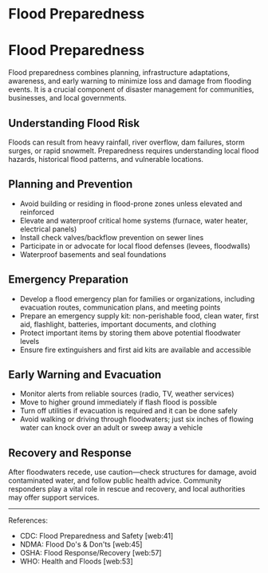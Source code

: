 # Flood Preparedness

# Flood Preparedness

Flood preparedness combines planning, infrastructure adaptations, awareness, and early warning to minimize loss and damage from flooding events. It is a crucial component of disaster management for communities, businesses, and local governments.

## Understanding Flood Risk

Floods can result from heavy rainfall, river overflow, dam failures, storm surges, or rapid snowmelt. Preparedness requires understanding local flood hazards, historical flood patterns, and vulnerable locations.

## Planning and Prevention

- Avoid building or residing in flood-prone zones unless elevated and reinforced
- Elevate and waterproof critical home systems (furnace, water heater, electrical panels)
- Install check valves/backflow prevention on sewer lines
- Participate in or advocate for local flood defenses (levees, floodwalls)
- Waterproof basements and seal foundations

## Emergency Preparation

- Develop a flood emergency plan for families or organizations, including evacuation routes, communication plans, and meeting points
- Prepare an emergency supply kit: non-perishable food, clean water, first aid, flashlight, batteries, important documents, and clothing
- Protect important items by storing them above potential floodwater levels
- Ensure fire extinguishers and first aid kits are available and accessible

## Early Warning and Evacuation

- Monitor alerts from reliable sources (radio, TV, weather services)
- Move to higher ground immediately if flash flood is possible
- Turn off utilities if evacuation is required and it can be done safely
- Avoid walking or driving through floodwaters; just six inches of flowing water can knock over an adult or sweep away a vehicle

## Recovery and Response

After floodwaters recede, use caution—check structures for damage, avoid contaminated water, and follow public health advice. Community responders play a vital role in rescue and recovery, and local authorities may offer support services.

---

References:  
- CDC: Flood Preparedness and Safety [web:41]  
- NDMA: Flood Do's & Don'ts [web:45]  
- OSHA: Flood Response/Recovery [web:57]  
- WHO: Health and Floods [web:53]

